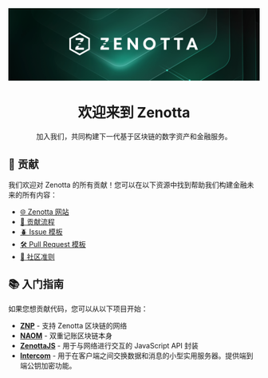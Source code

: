 <a href="https://zenotta.com">
    <img src="https://github.com/Zenotta/.github/blob/main/img/social-OG-image-min.png?raw=true" alt="hero" />
</a>

<div align="center">
    <h1 align="center">欢迎来到 Zenotta</h1>
    <p align="center">
        加入我们，共同构建下一代基于区块链的数字资产和金融服务。
    </p>
</div>

## 🤝 贡献

我们欢迎对 Zenotta 的所有贡献！您可以在以下资源中找到帮助我们构建金融未来的所有内容：

- [🌐 Zenotta 网站](https://zenotta.com)
- [🧩 贡献流程](https://github.com/Zenotta/.github/blob/main/contribution-process/README.md)
- [🪲 Issue 模板](https://github.com/Zenotta/.github/blob/main/issue-template/README.md)
- [🛠️ Pull Request 模板](https://github.com/Zenotta/.github/blob/main/pr-template/README.md)
- [🤝 社区准则](https://github.com/Zenotta/.github/blob/main/community-guidelines/README.md)

## 📚 入门指南

如果您想贡献代码，您可以从以下项目开始：

- **[ZNP](https://github.com/zenotta/znp)** - 支持 Zenotta 区块链的网络
- **[NAOM](https://github.com/zenotta/naom)** - 双重记账区块链本身
- **[ZenottaJS](https://github.com/zenotta/zenottajs)** - 用于与网络进行交互的 JavaScript API 封装
- **[Intercom](https://github.com/zenotta/intercom)** - 用于在客户端之间交换数据和消息的小型实用服务器。提供端到端公钥加密功能。
